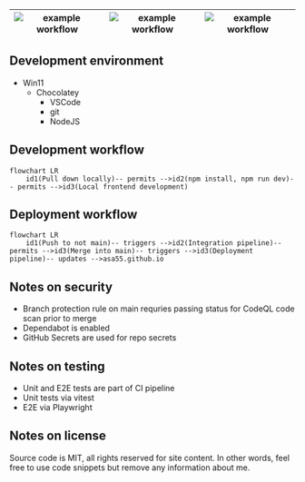 ![example workflow](https://github.com/asa55/asa55.github.io/actions/workflows/continuous-integration.yml/badge.svg) | ![example workflow](https://github.com/asa55/asa55.github.io/actions/workflows/continuous-delivery.yml/badge.svg) | ![example workflow](https://github.com/asa55/asa55.github.io/actions/workflows/deployment.yml/badge.svg)
--- | --- | ---

## Development environment

* Win11
  * Chocolatey
    * VSCode
    * git
    * NodeJS

## Development workflow

```mermaid
flowchart LR
    id1(Pull down locally)-- permits -->id2(npm install, npm run dev)-- permits -->id3(Local frontend development)
```

## Deployment workflow

```mermaid
flowchart LR
    id1(Push to not main)-- triggers -->id2(Integration pipeline)-- permits -->id3(Merge into main)-- triggers -->id3(Deployment pipeline)-- updates -->asa55.github.io
```

## Notes on security

* Branch protection rule on main requries passing status for CodeQL code scan prior to merge
* Dependabot is enabled
* GitHub Secrets are used for repo secrets

## Notes on testing

* Unit and E2E tests are part of CI pipeline
* Unit tests via vitest
* E2E via Playwright

## Notes on license

Source code is MIT, all rights reserved for site content. In other words, feel free to use code snippets but remove any information about me.
